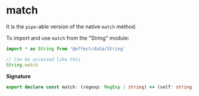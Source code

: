 # match

It is the `pipe`-able version of the native `match` method.

To import and use `match` from the "String" module:

```ts
import * as String from '@effect/data/String'

// Can be accessed like this
String.match
```

**Signature**

```ts
export declare const match: (regexp: RegExp | string) => (self: string) => Option.Option<RegExpMatchArray>
```
